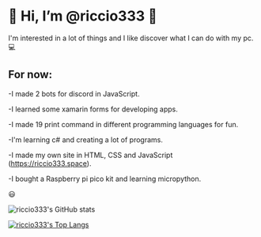 # 👋 Hi, I’m @riccio333 👋

I'm interested in a lot of things and I like discover what I can do with my pc. 💻

## For now:

-I made 2 bots for discord in JavaScript.

-I learned some xamarin forms for developing apps.

-I made 19 print command in different programming languages for fun.

-I'm learning c# and creating a lot of programs.

-I made my own site in HTML, CSS and JavaScript (https://riccio333.space).

-I bought a Raspberry pi pico kit and learning micropython.

😃

![riccio333's GitHub stats](https://github-readme-stats.vercel.app/api?username=riccio333&theme=highcontrast&show_icons=true&border_color=8f3d92&icon_color=b260e2&text_color=ffff00&title_color=ffff00)

[![riccio333's Top Langs](https://github-readme-stats.vercel.app/api/top-langs/?username=riccio333&layout=compact&bg_color=000000&text_color=ffff00&title_color=ffff00&border_color=8f3d92)](https://github.com/anuraghazra/github-readme-stats)


<!---
riccio333/riccio333 is a ✨ special ✨ repository because its `README.md` (this file) appears on your GitHub profile.
You can click the Preview link to take a look at your changes.
--->
